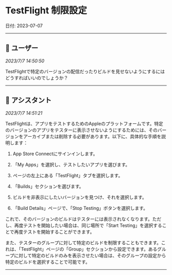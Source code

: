 # TestFlight 制限設定

日付: 2023-07-07

---

## 👤 ユーザー
*2023/7/7 14:50:50*

TestFlightで特定のバージョンの配信だったりビルドを見せないようにするにはどうすればいいのでしょうか？

---

## 🤖 アシスタント
*2023/7/7 14:51:21*

TestFlightは、アプリをテストするためのAppleのプラットフォームです。特定のバージョンのアプリをテスターに表示させないようにするためには、そのバージョンをアーカイブまたは削除する必要があります。以下に、具体的な手順を説明します：

1. App Store Connectにサインインします。

2. 「My Apps」を選択し、テストしたいアプリを選びます。

3. ページの左上にある「TestFlight」タブを選択します。

4. 「Builds」セクションを選びます。

5. ビルドを非表示にしたいバージョンを見つけ、それを選択します。

6. 「Build Details」ページで、「Stop Testing」ボタンを選択します。

これで、そのバージョンのビルドはテスターには表示されなくなります。ただし、再度テストを開始したい場合は、同じ場所で「Start Testing」を選択することで再度テストを開始することができます。

また、テスターのグループに対して特定のビルドを制限することもできます。これは、「TestFlight」ページの「Group」セクションから設定できます。あるグループに対して特定のビルドのみを表示させたい場合は、そのグループの設定から特定のビルドを選択することで可能です。

---
